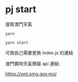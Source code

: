 # pj start

提取澳門天氣

```
yarn
```

```
yarn start
```

可按自己需要更換 index.js 的連結

澳門實時天氣簡報 api 連結:

https://xml.smg.gov.mo/